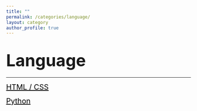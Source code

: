 ```yaml
---
title: ""
permalink: /categories/language/
layout: category
author_profile: true
---
```


# <span style="font-size: 45px">Language</span>

---

<a href="https://nam-ki-bok.github.io/categories/HTML/" style="color: black; font-size: 20px">HTML / CSS</a>

<a href="https://nam-ki-bok.github.io/categories/Python/" style="color: black; font-size: 20px">Python</a>


